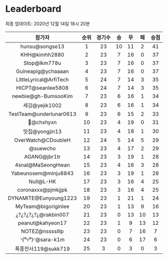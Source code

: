 # Leaderboard
최종 업데이트: 2020년 12월 14일 18시 20분




| 참가자 | 순위 | 경기수 | 승 | 무 | 패 | 승점 |
|:---:|:---:|:---:|:---:|:---:|:---:|:---:|
| hunsu@songse13 | 1 | 23 | 10 | 11 | 2 | 41 |
| KHH@kimhh2880 | 2 | 23 | 7 | 16 | 0 | 37 |
| Stop@lkm778u | 3 | 23 | 7 | 16 | 0 | 37 |
| Guineapig@ychaaaan | 4 | 23 | 7 | 16 | 0 | 37 |
| LittleLyrical@ArfiTech | 5 | 24 | 7 | 14 | 3 | 35 |
| HICPT@seanlee5808 | 6 | 24 | 7 | 14 | 3 | 35 |
| newbie@gh-BumsooKim | 7 | 23 | 6 | 16 | 1 | 34 |
| 세깅@yejik1002 | 8 | 23 | 6 | 16 | 1 | 34 |
| TestTeam@underlunar0613 | 9 | 23 | 6 | 15 | 2 | 33 |
| 👑@chxhyxn | 10 | 23 | 4 | 19 | 0 | 31 |
| 맛집@yongjin13 | 11 | 23 | 4 | 18 | 1 | 30 |
| OverWatch@CDoubleH | 12 | 24 | 5 | 14 | 5 | 29 |
| @suewcho | 13 | 23 | 4 | 17 | 2 | 29 |
| AGANG@jbr1tr | 14 | 23 | 3 | 19 | 1 | 28 |
| 4snal@MaSeongHwan | 15 | 23 | 4 | 16 | 3 | 28 |
| Yabeunosem@minju8843 | 16 | 23 | 3 | 19 | 1 | 28 |
| Null@L-HK | 17 | 23 | 3 | 16 | 4 | 25 |
| coronaxxx@pjmkjjpk | 18 | 23 | 3 | 16 | 4 | 25 |
| DYNAMITE@Eunyoung1223 | 19 | 23 | 1 | 21 | 1 | 24 |
| MyTeam@bigoriginlee | 20 | 23 | 1 | 13 | 9 | 16 |
| ¿?¿?¿?¿?¿@rakbin007 | 21 | 23 | 0 | 13 | 10 | 13 |
| peanut@kahyeon17 | 22 | 23 | 1 | 9 | 13 | 12 |
| NOTEZ@nsssslllp | 23 | 23 | 0 | 7 | 16 | 7 |
| ◝(⁰▿⁰)◜@sara-k1m | 24 | 23 | 0 | 6 | 17 | 6 |
| 폭풍전사119@sukk719 | 25 | 3 | 0 | 3 | 0 | 3 |